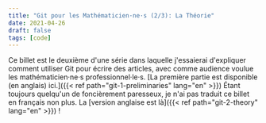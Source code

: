 ```yaml
---
title: "Git pour les Mathématicien·ne·s (2/3): La Théorie"
date: 2021-04-26
draft: false
tags: [code]
---
```


Ce billet est le deuxième d'une série dans laquelle j'essaierai d'expliquer comment utiliser Git pour écrire des articles, avec comme audience voulue les mathématicien·ne·s professionnel·le·s.
[La première partie est disponible (en anglais) ici.]({{< ref path="git-1-preliminaries" lang="en" >}})
Étant toujours quelqu'un de foncièrement paresseux, je n'ai pas traduit ce billet en français non plus.
La [version anglaise est là]({{< ref path="git-2-theory" lang="en" >}}) !

<!--more-->

